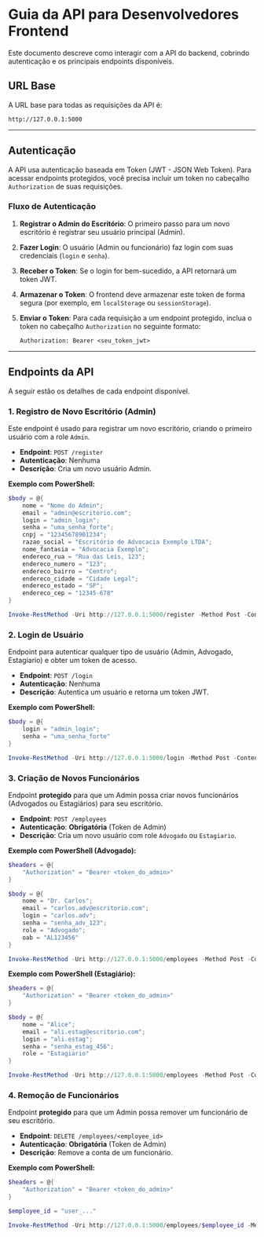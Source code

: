 # Guia da API para Desenvolvedores Frontend

Este documento descreve como interagir com a API do backend, cobrindo autenticação e os principais endpoints disponíveis.

## URL Base

A URL base para todas as requisições da API é:

```
http://127.0.0.1:5000
```

---

## Autenticação

A API usa autenticação baseada em Token (JWT - JSON Web Token). Para acessar endpoints protegidos, você precisa incluir um token no cabeçalho `Authorization` de suas requisições.

### Fluxo de Autenticação

1.  **Registrar o Admin do Escritório**: O primeiro passo para um novo escritório é registrar seu usuário principal (Admin).
2.  **Fazer Login**: O usuário (Admin ou funcionário) faz login com suas credenciais (`login` e `senha`).
3.  **Receber o Token**: Se o login for bem-sucedido, a API retornará um token JWT.
4.  **Armazenar o Token**: O frontend deve armazenar este token de forma segura (por exemplo, em `localStorage` ou `sessionStorage`).
5.  **Enviar o Token**: Para cada requisição a um endpoint protegido, inclua o token no cabeçalho `Authorization` no seguinte formato:

    ```
    Authorization: Bearer <seu_token_jwt>
    ```

---

## Endpoints da API

A seguir estão os detalhes de cada endpoint disponível.

### 1. Registro de Novo Escritório (Admin)

Este endpoint é usado para registrar um novo escritório, criando o primeiro usuário com a role `Admin`.

-   **Endpoint**: `POST /register`
-   **Autenticação**: Nenhuma
-   **Descrição**: Cria um novo usuário Admin.

**Exemplo com PowerShell:**
```powershell
$body = @{
    nome = "Nome do Admin";
    email = "admin@escritorio.com";
    login = "admin_login";
    senha = "uma_senha_forte";
    cnpj = "12345678901234";
    razao_social = "Escritório de Advocacia Exemplo LTDA";
    nome_fantasia = "Advocacia Exemplo";
    endereco_rua = "Rua das Leis, 123";
    endereco_numero = "123";
    endereco_bairro = "Centro";
    endereco_cidade = "Cidade Legal";
    endereco_estado = "SP";
    endereco_cep = "12345-678"
}

Invoke-RestMethod -Uri http://127.0.0.1:5000/register -Method Post -ContentType 'application/json' -Body (ConvertTo-Json $body)
```

### 2. Login de Usuário

Endpoint para autenticar qualquer tipo de usuário (Admin, Advogado, Estagiario) e obter um token de acesso.

-   **Endpoint**: `POST /login`
-   **Autenticação**: Nenhuma
-   **Descrição**: Autentica um usuário e retorna um token JWT.

**Exemplo com PowerShell:**
```powershell
$body = @{
    login = "admin_login";
    senha = "uma_senha_forte"
}

Invoke-RestMethod -Uri http://127.0.0.1:5000/login -Method Post -ContentType 'application/json' -Body (ConvertTo-Json $body)
```

### 3. Criação de Novos Funcionários

Endpoint **protegido** para que um Admin possa criar novos funcionários (Advogados ou Estagiários) para seu escritório.

-   **Endpoint**: `POST /employees`
-   **Autenticação**: **Obrigatória** (Token de Admin)
-   **Descrição**: Cria um novo usuário com role `Advogado` ou `Estagiario`.

**Exemplo com PowerShell (Advogado):**
```powershell
$headers = @{
    "Authorization" = "Bearer <token_do_admin>"
}

$body = @{
    nome = "Dr. Carlos";
    email = "carlos.adv@escritorio.com";
    login = "carlos.adv";
    senha = "senha_adv_123";
    role = "Advogado";
    oab = "AL123456"
}

Invoke-RestMethod -Uri http://127.0.0.1:5000/employees -Method Post -ContentType 'application/json' -Headers $headers -Body (ConvertTo-Json $body)
```

**Exemplo com PowerShell (Estagiário):**
```powershell
$headers = @{
    "Authorization" = "Bearer <token_do_admin>"
}

$body = @{
    nome = "Alice";
    email = "ali.estag@escritorio.com";
    login = "ali.estag";
    senha = "senha_estag_456";
    role = "Estagiario"
}

Invoke-RestMethod -Uri http://127.0.0.1:5000/employees -Method Post -ContentType 'application/json' -Headers $headers -Body (ConvertTo-Json $body)
```

### 4. Remoção de Funcionários

Endpoint **protegido** para que um Admin possa remover um funcionário de seu escritório.

-   **Endpoint**: `DELETE /employees/<employee_id>`
-   **Autenticação**: **Obrigatória** (Token de Admin)
-   **Descrição**: Remove a conta de um funcionário.

**Exemplo com PowerShell:**
```powershell
$headers = @{
    "Authorization" = "Bearer <token_do_admin>"
}

$employee_id = "user_..."

Invoke-RestMethod -Uri http://127.0.0.1:5000/employees/$employee_id -Method Delete -Headers $headers
```